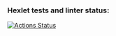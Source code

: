 ### Hexlet tests and linter status:
[![Actions Status](https://github.com/Witalius-89/python-project-49/workflows/hexlet-check/badge.svg)](https://github.com/Witalius-89/python-project-49/actions)